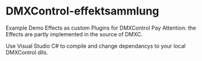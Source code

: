 # DMXControl-effektsammlung
Example Demo Effects as custom Plugins for DMXControl
Pay Attention: the Effects are partly implemented in the source of DMXC.

Use Visual Studio C# to compile and change dependancys to your local DMXControl dlls.

